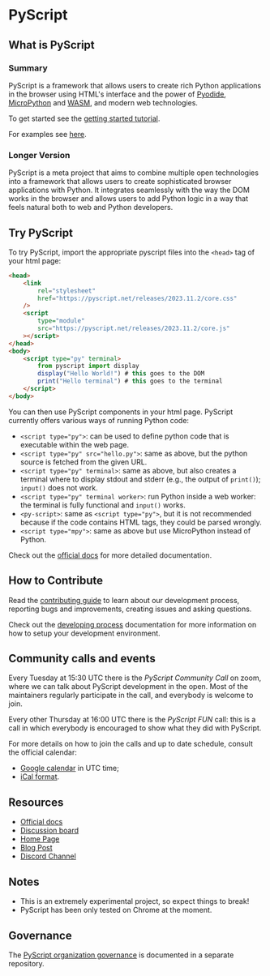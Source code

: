 # PyScript

## What is PyScript

### Summary

PyScript is a framework that allows users to create rich Python applications in the browser using HTML's interface and the power of [Pyodide](https://pyodide.org/en/stable/), [MicroPython](https://micropython.org/) and [WASM](https://webassembly.org/), and modern web technologies.

To get started see the [getting started tutorial](docs/tutorials/getting-started.md).

For examples see [here](examples).

### Longer Version

PyScript is a meta project that aims to combine multiple open technologies into a framework that allows users to create sophisticated browser applications with Python. It integrates seamlessly with the way the DOM works in the browser and allows users to add Python logic in a way that feels natural both to web and Python developers.

## Try PyScript

To try PyScript, import the appropriate pyscript files into the `<head>` tag of your html page:

```html
<head>
    <link
        rel="stylesheet"
        href="https://pyscript.net/releases/2023.11.2/core.css"
    />
    <script
        type="module"
        src="https://pyscript.net/releases/2023.11.2/core.js"
    ></script>
</head>
<body>
    <script type="py" terminal>
        from pyscript import display
        display("Hello World!") # this goes to the DOM
        print("Hello terminal") # this goes to the terminal
    </script>
</body>
```

You can then use PyScript components in your html page. PyScript currently offers various ways of running Python code:

-   `<script type="py">`: can be used to define python code that is executable within the web page.
-   `<script type="py" src="hello.py">`: same as above, but the python source is fetched from the given URL.
-   `<script type="py" terminal>`: same as above, but also creates a terminal where to display stdout and stderr (e.g., the output of `print()`); `input()` does not work.
-   `<script type="py" terminal worker>`: run Python inside a web worker: the terminal is fully functional and `input()` works.
-   `<py-script>`: same as `<script type="py">`, but it is not recommended because if the code contains HTML tags, they could be parsed wrongly.
-   `<script type="mpy">`: same as above but use MicroPython instead of Python.

Check out the [official docs](https://docs.pyscript.net) for more detailed documentation.

## How to Contribute

Read the [contributing guide](CONTRIBUTING.md) to learn about our development process, reporting bugs and improvements, creating issues and asking questions.

Check out the [developing process](https://docs.pyscript.net/latest/contributing) documentation for more information on how to setup your development environment.

## Community calls and events

Every Tuesday at 15:30 UTC there is the _PyScript Community Call_ on zoom, where we can talk about PyScript development in the open. Most of the maintainers regularly participate in the call, and everybody is welcome to join.

Every other Thursday at 16:00 UTC there is the _PyScript FUN_ call: this is a call in which everybody is encouraged to show what they did with PyScript.

For more details on how to join the calls and up to date schedule, consult the official calendar:

-   [Google calendar](https://calendar.google.com/calendar/u/0/embed?src=d3afdd81f9c132a8c8f3290f5cc5966adebdf61017fca784eef0f6be9fd519e0@group.calendar.google.com&ctz=UTC) in UTC time;
-   [iCal format](https://calendar.google.com/calendar/ical/d3afdd81f9c132a8c8f3290f5cc5966adebdf61017fca784eef0f6be9fd519e0%40group.calendar.google.com/public/basic.ics).

## Resources

-   [Official docs](https://docs.pyscript.net)
-   [Discussion board](https://community.anaconda.cloud/c/tech-topics/pyscript)
-   [Home Page](https://pyscript.net/)
-   [Blog Post](https://engineering.anaconda.com/2022/04/welcome-pyscript.html)
-   [Discord Channel](https://discord.gg/BYB2kvyFwm)

## Notes

-   This is an extremely experimental project, so expect things to break!
-   PyScript has been only tested on Chrome at the moment.

## Governance

The [PyScript organization governance](https://github.com/pyscript/governance) is documented in a separate repository.
